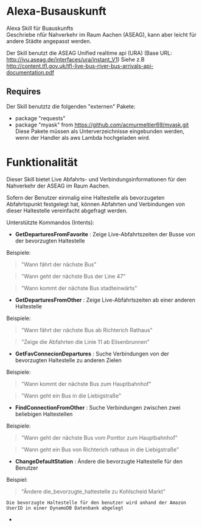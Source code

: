 # Alexa-Busauskunft
Alexa Skill für Buauskunfts  
Geschriebe nfür Nahverkehr im Raum Aachen (ASEAG), kann aber leicht für andere Städte angepasst werden.

Der Skill benutzt die ASEAG Unified realtime api (URA) (Base URL:  http://ivu.aseag.de/interfaces/ura/instant_V1)
Siehe z.B http://content.tfl.gov.uk/tfl-live-bus-river-bus-arrivals-api-documentation.pdf 

## Requires
Der Skill benutztz die folgenden "externen" Pakete:
- package "requests"
- package "myask" from https://github.com/acmurmeltier69/myask.git
Diese Pakete müssen als Unterverzeichnisse eingebunden werden, wenn der Handler als aws Lambda hochgeladen wird.


# Funktionalität
Dieser Skill bietet Live Abfahrts- und Verbindungsinformationen für den Nahverkehr der ASEAG im Raum Aachen.

Sofern der Benutzer einmalig eine Haltestelle als bevorzugeten Abfahrtspunkt festgelegt hat, 
können Abfahrten und Verbindungen von dieser Haltestelle vereinfacht abgefragt werden. 

Unterstützte Kommandos (Intents):
 - **GetDeparturesFromFavorite** : Zeige Live-Abfahrtszeiten der Busse von der bevorzugten Haltestelle
 
Beispiele:
   
>  "Wann fährt der nächste Bus"

>  "Wann geht der nächste Bus der Line 47"

>  "Wann kommt der nächste Bus stadteinwärts"

 - **GetDeparturesFromOther** :  Zeige Live-Abfahrtszeiten ab einer anderen Haltestelle

Beispiele:
   
>  "Wann fährt der nächste Bus ab Richterich Rathaus"

>  "Zeige die Abfahrten die Linie 11 ab Elisenbrunnen"

 - **GetFavConnecionDepartures** : Suche Verbindungen von der bevorzugten Haltestelle zu anderen Zielen

Beispiele:
   
>  "Wann kommt der nächste Bus zum Hauptbahnhof"

>  "Wann geht ein Bus in die Liebigstraße"
     
- **FindConnectionFromOther** : Suche Verbindungen zwischen zwei beliebigen Haltestellen

Beispiele:

>  "Wann geht der nächste Bus vom Ponttor zum Hauptbahnhof"

>  "Wann geht ein Bus von Richterich rathaus in die Liebigstraße"
 
- **ChangeDefaultStation** : Ändere die bevorzugte Haltestelle für den Benutzer

Beispiel:
   
>  "Ändere die_bevorzugte_haltestelle zu Kohlscheid Markt"

    Die bevorzugte Haltestelle für den benutzer wird anhand der Amazon UserID in einer DynamoDB Datenbank abgelegt


- 